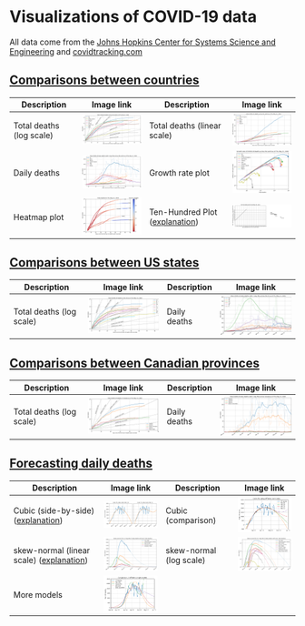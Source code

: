 # Visualizations of COVID-19 data

All data come from the [Johns Hopkins Center for Systems Science and Engineering](https://systems.jhu.edu/) and [covidtracking.com](https://covidtracking.com/)

## [Comparisons between countries](https://github.com/LaurentLessard/covid19/blob/master/covid.ipynb)
| Description                    | Image link | Description                    | Image link |
|--------------------------------|------------|--------------------------------|------------|
| Total deaths (log scale) | <img src="https://github.com/LaurentLessard/covid19/blob/master/figures/world_total_deaths_vs_time.png" width="210"> | Total deaths (linear scale) | <img src="https://github.com/LaurentLessard/covid19/blob/master/figures/world_total_deaths_vs_time_linear.png" width="210"> |
| Daily deaths | <img src="https://github.com/LaurentLessard/covid19/blob/master/figures/world_daily_deaths_vs_time.png" width="210"> | Growth rate plot | <img src="https://github.com/LaurentLessard/covid19/blob/master/figures/world_total_deaths_growth.png" width="210"> |
| Heatmap plot | <img src="https://github.com/LaurentLessard/covid19/blob/master/figures/world_total_deaths_heatmap.png" width="210"> | Ten-Hundred Plot ([explanation](https://www.youtube.com/watch?v=NP3ZdQwrL_Q))| <img src="https://github.com/LaurentLessard/covid19/blob/master/figures/world_total_deaths_tenhundred.png" width="210"> |

## [Comparisons between US states](https://github.com/LaurentLessard/covid19/blob/master/covid_us.ipynb)
| Description                    | Image link | Description                    | Image link |
|--------------------------------|------------|--------------------------------|------------|
| Total deaths (log scale) | <img src="https://github.com/LaurentLessard/covid19/blob/master/figures/states_total_deaths_vs_time.png" width="210"> | Daily deaths | <img src="https://github.com/LaurentLessard/covid19/blob/master/figures/states_daily_deaths_vs_time.png" width="210"> |

## [Comparisons between Canadian provinces](https://github.com/LaurentLessard/covid19/blob/master/covid_can.ipynb)
| Description                    | Image link | Description                    | Image link |
|--------------------------------|------------|--------------------------------|------------|
| Total deaths (log scale) | <img src="https://github.com/LaurentLessard/covid19/blob/master/figures/provinces_total_deaths_vs_time.png" width="210"> | Daily deaths | <img src="https://github.com/LaurentLessard/covid19/blob/master/figures/provinces_daily_deaths_vs_time.png" width="210"> |

## [Forecasting daily deaths](https://github.com/LaurentLessard/covid19/blob/master/covid_forecast.ipynb)
| Description                    | Image link | Description                    | Image link |
|--------------------------------|------------|--------------------------------|------------|
| Cubic (side-by-side) ([explanation](https://twitter.com/LaurentLessard/status/1259266217979805697)) | <img src="https://github.com/LaurentLessard/covid19/blob/master/figures/cubic_fit.png" width="210"> | Cubic (comparison) | <img src="https://github.com/LaurentLessard/covid19/blob/master/figures/cubic_fit_multi.png" width="210"> |
| skew-normal (linear scale) ([explanation](https://twitter.com/LaurentLessard/status/1259959017419558912)) | <img src="https://github.com/LaurentLessard/covid19/blob/master/figures/skew_normal_model_linear.png" width="210"> | skew-normal (log scale) | <img src="https://github.com/LaurentLessard/covid19/blob/master/figures/skew_normal_model_log.png" width="210"> |
| More models | <img src="https://github.com/LaurentLessard/covid19/blob/master/figures/more_fits.png" width="210"> |

